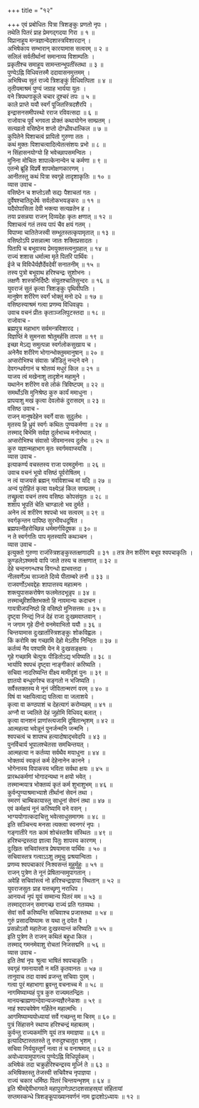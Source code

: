 +++
title = "१२"

+++
एवं प्रबोधितः पित्रा त्रिशङ्कुः प्रणतो नृपः ।  
तथेति पितरं प्राह प्रेमगद्‌गदया गिरा ॥ १ ॥  
विप्रानाहूय मन्त्रज्ञान्वेदशास्त्रविशारदान् ।  
अभिषेकाय सम्भारान् कारयामास सत्वरम् ॥ २ ॥  
सलिलं सर्वतीर्थानां समानाय्य विशाम्पतिः ।  
प्रकृतीश्च समाहूय सामन्तान्भूपतींस्तथा ॥ ३ ॥  
पुण्येऽह्नि विधिवत्तस्मै ददावासनमुत्तमम् ।  
अभिषिच्य सुतं राज्ये त्रिशङ्कुं विधिवत्पिता ॥ ४ ॥  
तृतीयमाश्रमं पुण्यं जग्राह भार्यया युतः ।  
वने त्रिपथगाकूले चचार दुश्चरं तपः ॥ ५ ॥  
काले प्राप्ते ययौ स्वर्गं पूजितस्त्रिदशैरपि ।  
इन्द्रासनसमीपस्थो रराज रविवत्सदा ॥ ६ ॥  
राजोवाच पूर्वं भगवता प्रोक्तं कथायोगेन साम्प्रतम् ।  
सत्यव्रतो वसिष्ठेन शप्तो दोग्ध्रीवधात्किल ॥ ७ ॥  
कुपितेने पिशाचत्वं प्रापितो गुरुणा ततः ।  
कथं मुक्तः पिशाचत्वादित्येतत्संशयः प्रभो ॥ ८ ॥  
न सिंहासनयोग्यो हि भवेच्छापसमन्वितः ।  
मुनिना मोचितः शापात्केनान्येन च कर्मणा ॥ ९ ॥  
एतन्मे ब्रूहि विप्रर्षे शापमोक्षणकारणम् ।  
आनीतस्तु कथं पित्रा स्वगृहे तादृशाकृतिः ॥ १० ॥  
व्यास उवाच -  
वसिष्ठेन च शप्तोऽसौ सद्यः पैशाचतां गतः ।  
दुर्वेषश्चातिदुर्धर्षः सर्वलोकभयङ्करः ॥ ११ ॥  
यदैवोपासिता देवी भक्त्या सत्यव्रतेन ह ।  
तया प्रसन्नया राजन् दिव्यदेहः कृतः क्षणात् ॥ १२ ॥  
पिशाचत्वं गतं तस्य पापं चैव क्षयं गतम् ।  
विपाप्मा चातितेजस्वी सम्भूतस्तत्कृपामृतात् ॥ १३ ॥  
वसिष्ठोऽपि प्रसन्नात्मा जातः शक्तिप्रसादतः ।  
पितापि च बभूवास्य प्रेमयुक्तस्त्वनुग्रहात् ॥ १४ ॥  
राज्यं शशास धर्मात्मा मृते पितरि पार्थिवः ।  
ईजे च विविधैर्यज्ञैर्देवदेवीं सनातनीम् ॥ १५ ॥  
तस्य पुत्रो बभूवाथ हरिश्चन्द्रः सुशोभनः ।  
लक्षणैः शास्त्रनिर्दिष्टैः संयुतश्चातिसुन्दरः ॥ १६ ॥  
युवराजं सुतं कृत्वा त्रिशङ्कुः पृथिवीपतिः ।  
मानुषेण शरीरेण स्वर्गं भोक्तुं मनो दधे ॥ १७ ॥  
वसिष्ठस्याश्रमं गत्वा प्रणम्य विधिवन्नृपः ।  
उवाच वचनं प्रीतः कृताञ्जलिपुटस्तदा ॥ १८ ॥  
राजोवाच -  
ब्रह्मपुत्र महाभाग सर्वमन्त्रविशारद ।  
विज्ञप्तिं मे सुमनसा श्रोतुमर्हसि तापस ॥ १९ ॥  
इच्छा मेऽद्य समुत्पन्ना स्वर्गलोकसुखाय च ।  
अनेनैव शरीरेण भोगान्भोक्तुममानुषान् ॥ २० ॥  
अप्सरोभिश्च संवासः क्रीडितुं नन्दने वने ।  
देवगन्धर्वगानं च श्रोतव्यं मधुरं किल ॥ २१ ॥  
याजय त्वं मखेनाशु तादृशेन महामुने ।  
यथानेन शरीरेण वसे लोकं त्रिविष्टपम् ॥ २२ ॥  
समर्थोऽसि मुनिश्रेष्ठ कुरु कार्यं ममाधुना ।  
प्रापयाशु मखं कृत्वा देवलोकं दुरासदम् ॥ २३ ॥  
वसिष्ठ उवाच -  
राजन् मानुषदेहेन स्वर्गे वासः सुदुर्लभः ।  
मृतस्य हि ध्रुवं स्वर्गः कथितः पुण्यकर्मणा ॥ २४ ॥  
तस्माद्‌ बिभेमि सर्वज्ञ दुर्लभाच्च मनोरथात् ।  
अप्सरोभिश्च संवासो जीवमानस्य दुर्लभः ॥ २५ ॥  
कुरु यज्ञान्महाभाग मृतः स्वर्गमवाप्स्यसि ।  
व्यास उवाच -  
इत्याकर्ण्य वचस्तस्य राजा परमदुर्मनाः ॥ २६ ॥  
उवाच वचनं भूयो वसिष्ठं पूर्वरोषितम् ।  
न त्वं याजयसे ब्रह्मन् गर्वावेशाच्च मां यदि ॥ २७ ॥  
अन्यं पुरोहितं कृत्वा यक्ष्येऽहं किल साम्प्रतम् ।  
तच्छ्रुत्वा वचनं तस्य वसिष्ठः कोपसंयुतः ॥ २८ ॥  
शशाप भूपतिं चेति चाण्डालो भव दुर्मते ।  
अनेन त्वं शरीरेण श्वपचो भव सत्वरम् ॥ २९ ॥  
स्वर्गकृन्तन पापिष्ठ सुरभीवधदूषित ।  
ब्रह्मपत्नीहरोच्छिन्न धर्ममार्गविदूषक ॥ ३० ॥  
न ते स्वर्गगतिः पाप मृतस्यापि कथञ्चन ।  
व्यास उवाच -  
इत्युक्तो गुरुणा राजंस्त्रिशङ्कुस्तत्क्षणादपि ॥ ३१ ॥
तत्र तेन शरीरेण बभूव श्वपचाकृतिः ।  
कुण्डलेऽश्ममये वापि जाते तस्य च तत्क्षणात् ॥ ३२ ॥  
देहे चन्दनगन्धश्च विगन्धो ह्यभवत्तदा ।  
नीलवर्णेऽथ सञ्जाते दिव्ये पीताम्बरे तनौ ॥ ३३ ॥  
राजवर्णोऽभवद्देहः शापात्तस्य महात्मनः ।  
शक्त्युपासकरोषेण फलमेतदभून्नृप ॥ ३४ ॥  
तस्माच्छ्रीशक्तिभक्तो हि नावमान्यः कदाचन ।  
गायत्रीजपनिष्ठो हि वसिष्ठो मुनिसत्तमः ॥ ३५ ॥  
दृष्ट्वा निन्द्यं निजं देहं राजा दुःखमवाप्तवान् ।  
न जगाम गृहे दीनो वनमेवाभितो ययौ ॥ ३६ ॥  
चिन्तयामास दुःखार्तास्त्रिशङ्कुः शोकविह्वलः ।  
किं करोमि क्व गच्छामि देहो मेऽतीव निन्दितः ॥ ३७ ॥  
कर्तव्यं नैव पश्यामि येन मे दुःखसङ्क्षयः ।  
गृहे गच्छामि चेत्पुत्रः पीडितोऽद्य भविष्यति ॥ ३८ ॥  
भार्यापि श्वपचं दृष्ट्वा नाङ्‌गीकारं करिष्यति ।  
सचिवा नादरिष्यन्ति वीक्ष्य मामीदृशं पुनः ॥ ३९ ॥  
ज्ञातयो बन्धुवर्गश्च सङ्गतो न भजिष्यति ।  
सर्वैस्तक्तस्य मे नूनं जीवितान्मरणं वरम् ॥ ४० ॥  
विषं वा भक्षयित्वाद्य पतित्वा वा जलाशये ।  
कृत्वा वा कण्ठपाशं च देहत्यागं करोम्यहम् ॥ ४१ ॥  
अग्नौ वा ज्वलिते देहं जुहोमि विधिवद्‌ बलात् ।  
कृत्वा वानशनं प्राणांस्त्यजामि दूषितान्भृशम् ॥ ४२ ॥  
आत्महत्या भवेन्नूनं पुनर्जन्मनि जन्मनि ।  
श्वपचत्वं च शापश्च हत्यादोषाद्‌भवेदपि ॥ ४३ ॥  
पुनर्विचार्य भूपालश्चेतसा समचिन्तयत् ।  
आत्महत्या न कर्तव्या सर्वथैव मयाधुना ॥ ४४ ॥  
भोक्तव्यं स्वकृतं कर्म देहेनानेन कानने ।  
भोगेनास्य विपाकस्य भविता सर्वथा क्षयः ॥ ४५ ॥  
प्रारब्धकर्मणां भोगादन्यथा न क्षयो भवेत् ।  
तस्मान्मयात्र भोक्तव्यं कृतं कर्म शुभाशुभम् ॥ ४६ ॥  
कुर्वन्पुण्याश्रमाभ्याशे तीर्थानां सेवनं तथा ।  
स्मरणं चाम्बिकायास्तु साधूनां सेवनं तथा ॥ ४७ ॥  
एवं कर्मक्षयं नूनं करिष्यामि वने वसन् ।  
भाग्ययोगात्कदाचित्तु भवेत्साधुसमागमः ॥ ४८ ॥  
इति सञ्चिन्त्य मनसा त्यक्त्वा स्वनगरं नृपः ।  
गङ्गातीरे गतः कामं शोचंस्तत्रैव संस्थितः ॥ ४९ ॥  
हरिश्चन्द्रस्तदा ज्ञात्वा पितुः शापस्य कारणम् ।  
दुःखितः सचिवांस्तत्र प्रेषयामास पार्थिवः ॥ ५० ॥  
सचिवास्तत्र गत्वाऽऽशु तमूचुः प्रश्रयान्विताः ।  
प्रणम्य श्वपचाकारं निःश्वसन्तं मुहुर्मुहुः ॥ ५१ ॥  
राजन् पुत्रेण ते नूनं प्रेषितान्समुपागतान् ।  
अवेहि सचिवांस्त्वं नो हरिश्चन्द्राज्ञया स्थितान् ॥ ५२ ॥  
युवराजसुतः प्राह यत्तच्छृणु नराधिप ।  
आनयध्वं नृपं यूयं सम्मान्य पितरं मम ॥ ५३ ॥  
तस्माद्‌राजन् समागच्छ राज्यं प्रति गतव्यथः ।  
सेवां सर्वे करिष्यन्ति सचिवाश्च प्रजास्तथा ॥ ५४ ॥  
गुरुं प्रसादयिष्यामः स यथा तु दयेत वै ।  
प्रसन्नोऽसौ महातेजा दुःखस्यान्तं करिष्यति ॥ ५५ ॥  
इति पुत्रेण ते राजन् कथितं बहुधा किल ।  
तस्माद्‌ गमनमेवाशु रोचतां निजसद्मनि ॥ ५६ ॥  
व्यास उवाच -  
इति तेषां नृपः श्रुत्वा भाषितं श्वपचाकृतिः ।  
स्वगृहं गमनायासौ न मतिं कृतवानतः ॥ ५७ ॥  
तानुवाच तदा वाक्यं व्रजन्तु सचिवाः पुरम् ।  
गत्वा पुरं महाभागा ब्रुवन्तु वचनाच्च मे ॥ ५८ ॥  
नागमिष्याम्यहं पुत्र कुरु राज्यमतन्द्रितः ।  
मानयन्ब्राह्मणान्देवान्यजन्यज्ञैरनेकशः ॥ ५९ ॥  
नाहं श्वपचवेषेण गर्हितेन महात्मभिः ।  
आगमिष्याम्ययोध्यायां सर्वे गच्छन्तु मा चिरम् ॥ ६० ॥  
पुत्रं सिंहासने स्थाप्य हरिश्चन्द्रं महाबलम् ।  
कुर्वन्तु राज्यकर्माणि यूयं तत्र ममाज्ञया ॥ ६१ ॥  
इत्यादिष्टास्ततस्ते तु रुरुदुश्चातुरा भृशम् ।  
सचिवा निर्ययुस्तूर्णं नत्वा तं च वनाश्रमात् ॥ ६२ ॥  
अयोध्यायामुपागत्य पुण्येऽह्नि विधिपूर्वकम् ।  
अभिषेकं तदा चक्रुर्हरिश्चन्द्रस्य मूर्ध्नि ते ॥ ६३ ॥  
अभिषिक्तस्तु तेजस्वी सचिवैश्च नृपाज्ञया ।  
राज्यं चकार धर्मिष्ठः पितरं चिन्तयन्भृशम् ॥ ६४ ॥  
इति श्रीमद्देवीभागवते महापुराणेऽष्टादशसाहस्र्यां संहितायां  
सप्तमस्कन्धे त्रिशङ्कूपाख्यानवर्णनं नाम द्वादशोऽध्यायः ॥ १२ ॥
